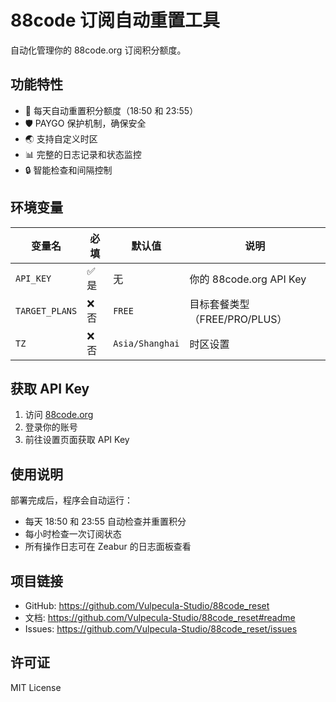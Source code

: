 # 88code 订阅自动重置工具

自动化管理你的 88code.org 订阅积分额度。

## 功能特性

- 🔄 每天自动重置积分额度（18:50 和 23:55）
- 🛡️ PAYGO 保护机制，确保安全
- 🌏 支持自定义时区
- 📊 完整的日志记录和状态监控
- 🔒 智能检查和间隔控制

## 环境变量

| 变量名 | 必填 | 默认值 | 说明 |
|--------|------|--------|------|
| `API_KEY` | ✅ 是 | 无 | 你的 88code.org API Key |
| `TARGET_PLANS` | ❌ 否 | `FREE` | 目标套餐类型（FREE/PRO/PLUS） |
| `TZ` | ❌ 否 | `Asia/Shanghai` | 时区设置 |

## 获取 API Key

1. 访问 [88code.org](https://88code.org)
2. 登录你的账号
3. 前往设置页面获取 API Key

## 使用说明

部署完成后，程序会自动运行：
- 每天 18:50 和 23:55 自动检查并重置积分
- 每小时检查一次订阅状态
- 所有操作日志可在 Zeabur 的日志面板查看

## 项目链接

- GitHub: https://github.com/Vulpecula-Studio/88code_reset
- 文档: https://github.com/Vulpecula-Studio/88code_reset#readme
- Issues: https://github.com/Vulpecula-Studio/88code_reset/issues

## 许可证

MIT License
